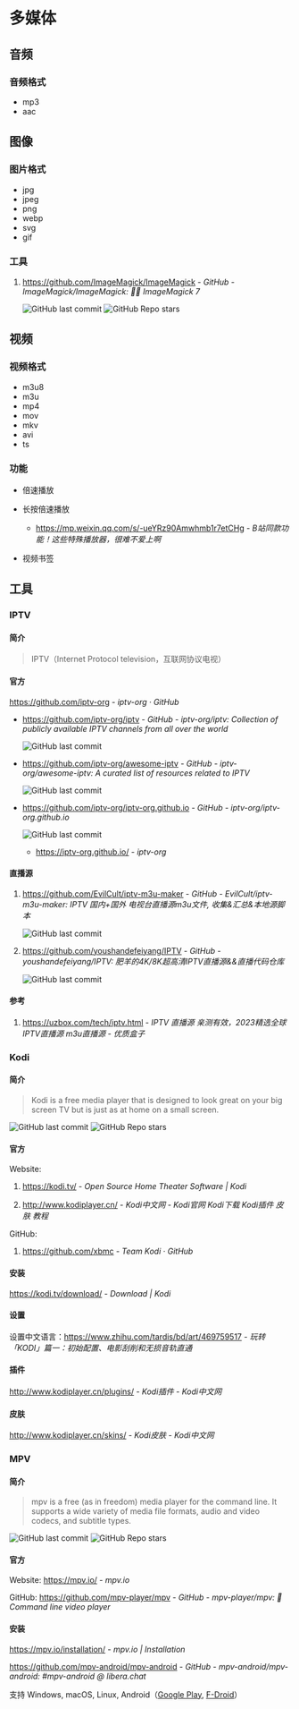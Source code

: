 # 多媒体

## 音频

### 音频格式

- mp3
- aac

## 图像

### 图片格式

- jpg
- jpeg
- png
- webp
- svg
- gif

### 工具

1. https://github.com/ImageMagick/ImageMagick - *GitHub - ImageMagick/ImageMagick: 🧙‍♂️ ImageMagick 7*

    ![GitHub last commit](https://badgen.net/github/last-commit/ImageMagick/ImageMagick?icon=github&color=blue)
    ![GitHub Repo stars](https://img.shields.io/github/stars/ImageMagick/ImageMagick?style=social)

## 视频

### 视频格式

- m3u8
- m3u
- mp4
- mov
- mkv
- avi
- ts

### 功能

- 倍速播放
- 长按倍速播放

    - https://mp.weixin.qq.com/s/-ueYRz90Amwhmb1r7etCHg - *B站同款功能！这些特殊播放器，很难不爱上啊*
- 视频书签


## 工具

### IPTV

#### 简介

> IPTV（Internet Protocol television，互联网协议电视）

#### 官方

https://github.com/iptv-org - *iptv-org · GitHub*

- https://github.com/iptv-org/iptv - *GitHub - iptv-org/iptv: Collection of publicly available IPTV channels from all over the world*

    ![GitHub last commit](https://badgen.net/github/last-commit/iptv-org/iptv?icon=github&color=blue)

- https://github.com/iptv-org/awesome-iptv - *GitHub - iptv-org/awesome-iptv: A curated list of resources related to IPTV*

    ![GitHub last commit](https://badgen.net/github/last-commit/iptv-org/awesome-iptv?icon=github&color=blue)

- https://github.com/iptv-org/iptv-org.github.io - *GitHub - iptv-org/iptv-org.github.io*

    ![GitHub last commit](https://badgen.net/github/last-commit/iptv-org/iptv-org.github.io?icon=github&color=blue)

    - https://iptv-org.github.io/ - *iptv-org*

#### 直播源

1. https://github.com/EvilCult/iptv-m3u-maker - *GitHub - EvilCult/iptv-m3u-maker: IPTV 国内+国外 电视台直播源m3u文件, 收集&汇总&本地源脚本*

    ![GitHub last commit](https://badgen.net/github/last-commit/EvilCult/iptv-m3u-maker?icon=github&color=blue)

2. https://github.com/youshandefeiyang/IPTV - *GitHub - youshandefeiyang/IPTV: 肥羊的4K/8K超高清IPTV直播源&&直播代码仓库*

    ![GitHub last commit](https://badgen.net/github/last-commit/youshandefeiyang/IPTV?icon=github&color=blue)

#### 参考

1. https://uzbox.com/tech/iptv.html - *IPTV 直播源 亲测有效，2023精选全球 IPTV直播源 m3u直播源 - 优质盒子*

### Kodi

#### 简介

> Kodi is a free media player that is designed to look great on your big screen TV but is just as at home on a small screen.

![GitHub last commit](https://badgen.net/github/last-commit/xbmc/xbmc?icon=github&color=blue)
![GitHub Repo stars](https://img.shields.io/github/stars/xbmc/xbmc?style=social)

#### 官方

Website: 

1. https://kodi.tv/ - *Open Source Home Theater Software | Kodi*

2. http://www.kodiplayer.cn/ - *Kodi中文网 - Kodi官网 Kodi下载 Kodi插件 皮肤 教程*

GitHub: 

1. https://github.com/xbmc - *Team Kodi · GitHub*


#### 安装

https://kodi.tv/download/ - *Download | Kodi*


#### 设置

设置中文语言：https://www.zhihu.com/tardis/bd/art/469759517 - *玩转「KODI」篇一：初始配置、电影刮削和无损音轨直通*


#### 插件

http://www.kodiplayer.cn/plugins/ - *Kodi插件 - Kodi中文网*


#### 皮肤

http://www.kodiplayer.cn/skins/ - *Kodi皮肤 - Kodi中文网*


### MPV

#### 简介

> mpv is a free (as in freedom) media player for the command line. It supports a wide variety of media file formats, audio and video codecs, and subtitle types.

![GitHub last commit](https://badgen.net/github/last-commit/mpv-player/mpv?icon=github&color=blue)
![GitHub Repo stars](https://img.shields.io/github/stars/mpv-player/mpv?style=social)


#### 官方

Website: https://mpv.io/ - *mpv.io*

GitHub: https://github.com/mpv-player/mpv - *GitHub - mpv-player/mpv: 🎥 Command line video player*


#### 安装

https://mpv.io/installation/ - *mpv.io | Installation*

https://github.com/mpv-android/mpv-android - *GitHub - mpv-android/mpv-android: #mpv-android @ libera.chat*


支持 Windows, macOS, Linux, Android（[Google Play](https://play.google.com/store/apps/details?id=is.xyz.mpv), [F-Droid]()）
